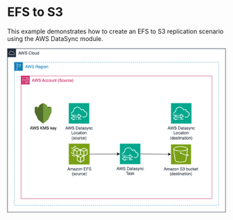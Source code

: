 # EFS to S3

This example demonstrates how to create an EFS to S3 replication scenario using the AWS DataSync module.

![AWS Datasync EFS to S3](./datasync-examples-efs-to-s3.png)